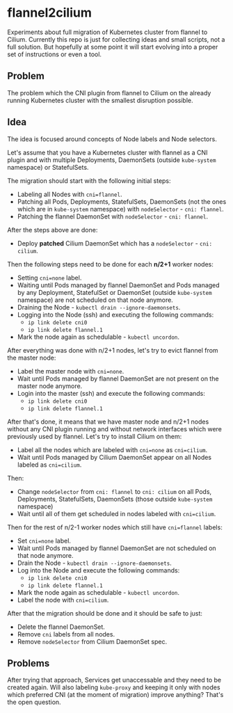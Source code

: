 # flannel2cilium

Experiments about full migration of Kubernetes cluster from flannel to Cilium.
Currently this repo is just for collecting ideas and small scripts, not a full
solution. But hopefully at some point it will start evolving into a proper set
of instructions or even a tool.

## Problem

The problem which the CNI plugin from flannel to Cilium on the
already running Kubernetes cluster with the smallest disruption possible.

## Idea

The idea is focused around concepts of Node labels and Node selectors.

Let's assume that you have a Kubernetes cluster with flannel as a CNI plugin
and with multiple Deployments, DaemonSets (outside `kube-system` namespace) or
StatefulSets.

The migration should start with the following initial steps:

- Labeling all Nodes with `cni=flannel`.
- Patching all Pods, Deployments, StatefulSets, DaemonSets (not the ones which
are in `kube-system` namespace) with `nodeSelector` - `cni: flannel`.
- Patching the flannel DaemonSet with `nodeSelector` - `cni: flannel`.

After the steps above are done:

- Deploy **patched** Cilium DaemonSet which has a `nodeSelector` - `cni: cilium`.

Then the following steps need to be done for each **n/2+1** worker nodes:

- Setting `cni=none` label.
- Waiting until Pods managed by flannel DaemonSet and Pods managed by any
Deployment, StatefulSet or DaemonSet (outside `kube-system` namespace) are not
scheduled on that node anymore.
- Draining the Node - `kubectl drain --ignore-daemonsets`.
- Logging into the Node (ssh) and executing the following commands:
  - `ip link delete cni0`
  - `ip link delete flannel.1`
- Mark the node again as schedulable - `kubectl uncordon`.

After everything was done with n/2+1 nodes, let's try to evict flannel from the
master node:

- Label the master node with `cni=none`.
- Wait until Pods managed by flannel DaemonSet are not present on the master
  node anymore.
- Login into the master (ssh) and execute the following commands:
  - `ip link delete cni0`
  - `ip link delete flannel.1`

After that's done, it means that we have master node and n/2+1 nodes without
any CNI plugin running and without network interfaces which were previously
used by flannel. Let's try to install Cilium on them:

- Label all the nodes which are labeled with `cni=none` as `cni=cilium`.
- Wait until Pods managed by Cilium DaemonSet appear on all Nodes labeled as
`cni=cilium`.

Then:

- Change `nodeSelector` from `cni: flannel` to `cni: cilium` on all Pods,
Deployments, StatefulSets, DaemonSets (those outside `kube-system` namespace)
- Wait until all of them get scheduled in nodes labeled with `cni=cilium`.

Then for the rest of n/2-1 worker nodes which still have `cni=flannel` labels:

- Set `cni=none` label.
- Wait until Pods managed by flannel DaemonSet are not scheduled on that node
anymore.
- Drain the Node - `kubectl drain --ignore-daemonsets`.
- Log into the Node and execute the following commands:
  - `ip link delete cni0`
  - `ip link delete flannel.1`
- Mark the node again as schedulable - `kubectl uncordon`.
- Label the node with `cni=cilium`.

After that the migration should be done and it should be safe to just:

- Delete the flannel DaemonSet.
- Remove `cni` labels from all nodes.
- Remove `nodeSelector` from Cilium DaemonSet spec.

## Problems

After trying that approach, Services get unaccessable and they need to be
created again. Will also labeling `kube-proxy` and keeping it only with nodes
which preferred CNI (at the moment of migration) improve anything? That's the
open question.
